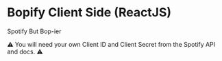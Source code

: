 # Bopify Client Side (ReactJS)

Spotify But Bop-ier

⚠️ You will need your own Client ID and Client Secret from the Spotify API and docs. ⚠️
